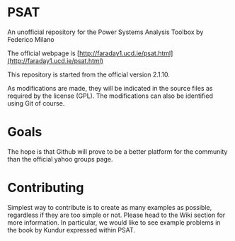# PSAT
An unofficial repository for the Power Systems Analysis Toolbox by Federico Milano

The official webpage is [http://faraday1.ucd.ie/psat.html](http://faraday1.ucd.ie/psat.html)

This repository is started from the official version 2.1.10.

As modifications are made, they will be indicated in the source files as required by the license (GPL). The modifications can also be identified using Git of course.

# Goals

The hope is that Github will prove to be a better platform for the community than the official yahoo groups page.

# Contributing

Simplest way to contribute is to create as many examples as possible, regardless if they are too simple or not. Please head to the Wiki section for more information. In particular, we would like to see example problems in the book by Kundur expressed within PSAT.

